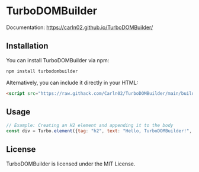 # TurboDOMBuilder
Documentation: https://carln02.github.io/TurboDOMBuilder/

## Installation

You can install TurboDOMBuilder via npm:

```bash
npm install turbodombuilder
```

Alternatively, you can include it directly in your HTML:

```html
<script src="https://raw.githack.com/Carln02/TurboDOMBuilder/main/build/turbodombuilder.js"></script>
```

## Usage
```javascript
// Example: Creating an H2 element and appending it to the body
const div = Turbo.element({tag: "h2", text: "Hello, TurboDOMBuilder!", parent: document.body});
```

## License
TurboDOMBuilder is licensed under the MIT License.

